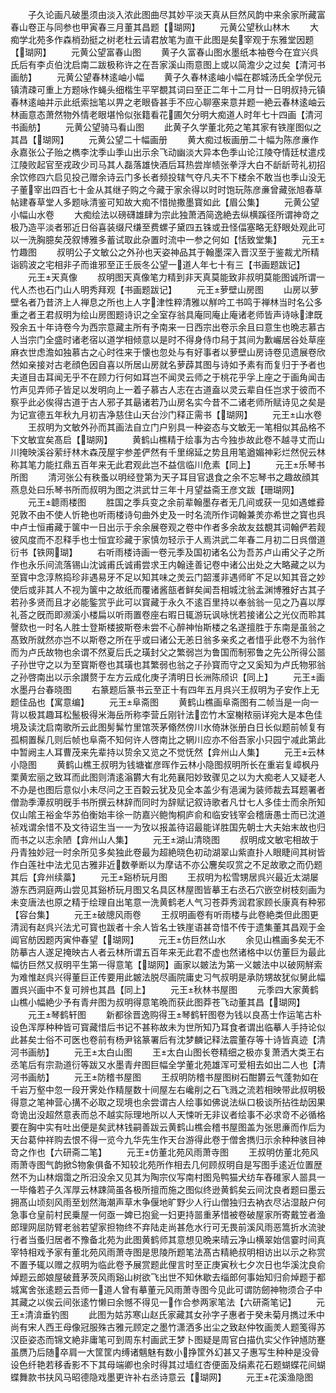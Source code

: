 <!-- { "loadSidebar": true } -->
　　子久论画凡破墨须由淡入浓此图曲尽其妙平淡天真从巨然风韵中来余家所藏富春山卷正与同参也甲寅春三月董其昌题【瑚网】
　　元黄公望秋山林木
　　大痴学北苑多作森梢劲挺之树老杜云请君放笔为直干此图是矣宰观于东雅堂因题【瑚网】
　　元黄公望富春山图
　　黄子久富春山图水墨纸本袖卷今在宜兴呉氏后有李贞伯沈启南二跋极称许之在吾家溪山雨意图上或以简澹少之过矣【清河书画舫】
　　元黄公望春林逺岫小幅
　　黄子久春林逺岫小幅在郡城汤氏全学倪元镇清疎可重上方题咏作蝇头细楷生平罕覩其词曰至正二年十二月廿一日明叔持元镇春林逺岫并示此纸索拙笔以畀之老眼昏甚手不应心聊塞来意并题一絶云春林逺岫云林画意态萧然物外情老眼堪怜似张籍看花圃欠分明大痴道人时年七十四画【清河书画舫】
　　元黄公望骑马看山图
　　此黄子久学董北苑之笔其家有铁崖图似之其昌【瑚网】
　　元黄公望二十幅画册
　　黄大痴过板画册二十幅为陈彦亷作永嘉张公子贻之檇李沈季山季山出示余飞动幽淡大异本色季山论江陵夺情廷杖遣戍江陵败起官至戎政少司马其人磊落雄快酒后耳热尝岸帻张拳浮大白不龂龂苛礼初招余饮修四六启见投己赠余诗云门多长者频投辖气夺凡夫不下楼余不敢当也季山没无子董宰出四百七十金从其继子购之今藏于家余得以时时饱玩陈彦亷曾藏张旭春草帖建春草堂人多题咏清鉴可知故大痴不惜抛撒墨寳如此【眉公集】
　　元黄公望小幅山水卷
　　大痴绘法以磅礴雄肆为宗此独萧洒简逸絶去纵横蹊径所谓神竒之极乃造平淡者邪近日俗喜装缀尺缣至费螺子黛四五铢或丑怪偪塞略无舒眼处观此可以一洗胸臆矣茂叙博雅多蓄试取此杂置时流中一参之何如【恬致堂集】
　　元王竹趣图
　　叔明公子文敏公之外孙也天姿神品其于翰墨深入晋汉至于鉴裁尤所精诣鸥波之宅相非子而谁邪至正壬辰冬公望一道人年七十有三【书画题跋记】
　　元王天真像
　　叔明图天真像笔力精到非天真莫能致非叔明莫能图诚所谓一代人杰也石门山人明秀拜观【书画题跋记】
　　元王萝壁山房图
　　山房以萝壁名者乃昔济上人禅息之所也上人字津性粹清雅以觧吟工书鸣于禅林当时名公多重之者王君叔明为绘山房图题诗识之全室存翁具庵同庵止庵诸老师皆声诗咏津既殁余五十年诗卷今为西宗意藏主所有予南来一日西宗出卷示余且曰意生也晩志慕古人当宗门全盛时诸老宿以道学相倾意以是时不得身侍巾舄于其间为歉巗居谷处草座麻衣世虑澹如独慕古之心时徃来于懐也忽处与有好事者以萝壁山房诗卷见遗展卷欣然如亲接对古老顔色因自喜以所居山房就名萝薜其图与诗如予素有而复归于予者也夫道目击耳闻无乎不在顾力行何如耳岂不闻灵云师之于桃花乎孚上座之于画角闻击竹声见弄师子皆足以发明向上一着子慕古人志在古道盍以灵云辈自任岂求于彼而不察乎此必俟得古道于古人邪子其朂诸若乃山房名实今昔不二诸老师所赋诗见之矣是为记宣德五年秋九月初吉净慈住山天台沙门释正需书【瑚网】
　　元王山水卷
　　王叔明为文敏外孙而其画法自立门户别具一种姿态与文敏无一笔相似其品格不下文敏宜矣髙启【瑚网】
　　黄鹤山樵精于绘事为古今独歩故此卷不越寻丈而山川掩映溪谷萦纡林木森茂屋宇参差俨然有千里绵延之势且用笔遒媚神彩烂然倪云林称其笔力能扛鼎五百年来无此君观此岂不益信临川危素【同上】
　　元王乐琴书所图
　　清河张公有秩蚤以明经登第为天子耳目官退食之余不忘琴书之趣故顔其燕息处曰乐琴书所而叔明为图之洪武廿三年十月望益斋王彦文跋【珊瑚网】
　　元王聼雨楼图
　　胜国之季兵变之余前辈翰墨存者无几间或获一见如遇蜼彛兕敦不由不使人忻艳也听雨楼诗句曲外史及一时名流所作词翰兼羙亦希世之寳也呉中卢士恒甫藏于箧中一日出示于余余展卷观之卷中作者多余故友兹覩其词翰俨若觌彼风度而不忍释手也士恒宜珍藏于家慎勿轻示于人焉洪武二年春二月初二日呉僧道衍书【铁网瑚】
　　右听雨楼诗画一卷元季及国初诸名公为吾苏卢山甫父子之所作也永乐间流落锡山沈诚甫氏诚甫尝求王内翰逹善记卷中诸公出处之大略藏之以为至寳中念淳熬捣珍非遇易牙不足以知其味之羙云门韶濩非遇师旷不足以知其音之妙使后或非其人不视为箧中之故纸而覆诸酱瓿者鲜矣闻吾相城沈翁孟渊博雅好古其子若孙多贤而且才必能鍳赏乎此可以寳藏于永久不逺百里持以奉翁翁一见之乃喜以厚礼荅之旣而即濒溪小楼扁以听雨置卷座右暇日辄游玩讽咏恍若接诸公之光仪而聆其謦欬也一时名人胜士登斯楼披斯卷未尝不心醉神怡斯楼之名遂擅胜于东南是虽翁之髙致所就然亦岂不以斯卷之所在乎或曰诸公无恙日翁多亲炙之者惜乎此卷不为翁作而为卢氏故物也余谓不然夏后氏之璜封父之繁弱岂为鲁国而制邪鲁之先公所得公噐子孙世守之以为至寳斯卷也其璜也其繁弱也翁之子孙寳而守之又奚知为卢氏物邪翁之孙啓南出以示余讃赘于左方云成化庚子清明日长洲陈颀识【同上】
　　元王画水墨丹台春晓图
　　右篆题后篆书云至正十有四年五月呉兴王叔明为子安作上无题佳品也【寓意编】
　　元王阜斋图
　　黄鹤山樵画阜斋图有二帧当是一向一背以极其趣耳松鬛极得米海岳所称李营丘刚针法峦竹木室榭秾丽详宛大是本色佳境及读沈启南歌所云此图髣髴竹里馆茨茅翛然傍川水倚牀张册白日长似题前帧复有孤桐置髹几则后帧也阜斋不知何许人啓南比之辋川应亦不俗吾家小只园宁减此第此中暂阙主人耳曹茂来先辈持以贽余又览之不觉怃然【弇州山人集】
　　元王云林小隐图
　　黄鹤山樵王叔明为钱塘崔彦晖作云林小隐图叔明所长在重岩复嶂枫丹栗黄宏丽之致耳而此图则清逺滃欝大有北苑襄阳妙致骤见之以为大痴老人又疑老人不办是也图后意似小未尽问之王百糓云犹及见全本盖少有浥澜为装师裁去耳题署者僧泐季潭叔明旣手书所撰云林辞而同时为辞赋记叙诗歌者凡廿七人多佳士而余所知仅山隂王裕金华苏伯衡始丰徐一防嘉兴鲍恂桐庐俞和临安钱宰会稽唐愚士而已沈道祯戏谓余惜不及文待诏生当一一为攷以报盖待诏最能详胜国先朝士大夫始末故也归而书之以志余陋【弇州山人集】
　　元王湖山清晓图
　　叔明成文敏宅相故于丹青独妙冠一时余所见多矣独此卷最为超絶晓色初动湖翠山紫直扑人眼睫间其树皆作白莲社中法尤见古雅非近数拳断以为摩诘不亦公麐矣叹赏之不足故歌之而仍题其后【弇州续藁】
　　元王谿桥玩月图
　　王叔明为松雪甥居呉兴最近太湖屡游东西洞庭两山尝见其谿桥玩月图又名具区林屋图皆摹王右丞石穴嵌空树枝刻画为未变唐法也原之精于绘理自出笔意一洗黄鹤老人气习苍莽秀润君家顾长康真有种邪【容台集】
　　元王破牕风雨卷
　　王叔明画卷有听雨楼与此卷絶类但此图更清润有赵呉兴法尤可寳也跋者十余人皆名士铁崖语甚竒惜不传于遗集董其昌观于金阊官舫因题丙寅仲春望【瑚网】
　　元王仿巨然山水
　　余见山樵画多矣无不防摹古人遂足掩映古人者云林所谓五百年来无此君不虚也然诸格中以仿董巨为最此幅彷巨然又叔明平生第一得意笔【瑚网】画家以皴法为第一义皴法中以破网觧索为难惟赵呉兴得董巨正传要用此皴法脱尽画院庸史习气叔明是承防甥故犹似舅此幅置呉兴画中不复可辨也其昌【同上】
　　元王秋林书屋图
　　元季四大家黄鹤山樵小幅絶少予有青弁图为叔明得意笔晩而获此图莽苍飞动董其昌【瑚网】
　　元王琴鹤轩图
　　新都徐晋逸购得王琴鹤轩图卷为钱以良髙士作运笔古朴设色浑厚种种皆可寳藏惜后书记不甚称故未为世所知乃耳食者谓出临摹人手持论似此甚矣士俗不可医也卷前有杨尹铭篆署后有沈梦麟记释法震董存等十诗皆真迹【清河书画舫】
　　元王太白山图
　　王太白山图长卷精细之极亦复萧洒大类王右丞笔后有宗泐道衍等跋又水墨青弁图巨幅全学董北苑雄浑可爱相去如出二人也【清河书画舫】
　　元王防稽书屋图
　　王叔明防稽书屋图树石酣欝云气蓬勃如在千岩万壑中忽一段开霁处作精屋数十间屋左右巉削之石飞溅之流若相映带此叔明极得意之笔神营心搆不必取之现境也余尝谓古人绘事如佛说法纵口极谈所拈徃劫因果竒诡出没超然意表而总不越实际理地所以人天悚听无非议者绘事不必求竒不必循格要在胸中实有吐出便是矣武林钱嗣善跋云黄鹤山樵会稽书屋图盖为张思亷而作后为天台葛仲祥购去恨不得一览今九华先生作天台游得此卷于僧舍擕归示余种种骇目神竒之作也【六研斋二笔】
　　元王仿董北苑风雨萧寺图
　　王叔明仿董北苑风雨萧寺图气韵掀物象俱备不知较北苑所作相去几何顾叔明自是写图手逺近位置歴然不为山林烟霭之所汨没余又见其为陶宗仪写南村图凫鸭猫犬纺车舂碓家人噐具一一毕偹若子久浑厚云林踈简虽各极所擅而施之图似终逊黄鹤矣云间沈良者题曰墨云拥髙山顷刻风雨至划然海潮声草木争偃地旷野少人行山僧独归去衲衣尽沾湿敲户何急事仓皇前村民乗屋一何亟一婢已抱瓮一妇更持噐重茅惜被卷破屋家所寄戴笠者渔郎理网屈防臂老翁若望家担物终不弃陆走尚甚危水行可无畏前溪风雨恶篙折水流驶行者当蚤归居者不豫备北苑为此图黄鹤师其意想见晩来晴云净山横翠始信霎时间真宰特相戏予家有董北苑风雨萧寺图是思陵所题笔法髙古精絶叔明相访出以示之称赏不置予辄以赠之叔明为临此卷予展赏题此俚言时至正庚寅秋七夕次日也华溪沈良俞焯题云郎娘屋破葺茅茨风雨谿山树欲飞出世不知休歇去缁郎何事始知归俞焯题于都城寓舍张逺题云吾师一道人曾有摹董元风雨萧寺图今见此可谓防劒神物须合子中其藏之以俟云间张逺竹懒曰余憾不得见一作合参两家笔法【六研斋笔记】
　　元王清渰垂钓图
　　此图为姑苏寒山赵氏家藏其女孙字子惠者于癸未菊月擕过禾中尚有宋人西王母像冠服殊古雅元顾定之墨竹潇洒多出尘之致赵仲牧画羙人题笺得苏汉臣姿态而锦文絶非庸笔可到周东村画武王梦卜图疑是周官白描仇实父作钟馗防蹇虽赝乃后随卒肩一大筐筐内缚诸魑魅有数小挣筐外幻甚又子惠写生种种是没骨设色纤艳若移香影不下其母端卿也余时得其过墙红杏便面及绢素花石题蝴蝶花间蝴蝶舞款书扶风马昭德隐戏墨更许补右丞诗意云【瑚网】
　　元王花溪渔隐图
